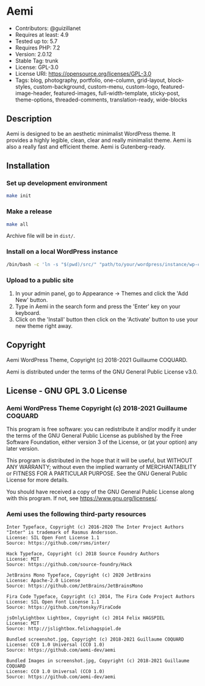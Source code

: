 # Aemi

* Contributors: @guizillanet
* Requires at least: 4.9
* Tested up to: 5.7
* Requires PHP: 7.2
* Version: 2.0.12
* Stable Tag: trunk
* License: GPL-3.0
* License URI: <https://opensource.org/licenses/GPL-3.0>
* Tags: blog, photography, portfolio, one-column, grid-layout, block-styles, custom-background, custom-menu, custom-logo, featured-image-header, featured-images, full-width-template, sticky-post, theme-options, threaded-comments, translation-ready, wide-blocks

## Description

Aemi is designed to be an aesthetic minimalist WordPress theme. It provides a highly legible, clean, clear and really minimalist theme. Aemi is also a really fast and efficient theme. Aemi is Gutenberg-ready.

## Installation

### Set up development environment

```bash
make init
```

### Make a release

```bash
make all
```

Archive file will be in `dist/`.

### Install on a local WordPress instance

```bash
/bin/bash -c 'ln -s "$(pwd)/src/" "path/to/your/wordpress/instance/wp-content/themes/aemi"'
```

### Upload to a public site

1. In your admin panel, go to Appearance -> Themes and click the 'Add New' button.
2. Type in Aemi in the search form and press the 'Enter' key on your keyboard.
3. Click on the 'Install' button then click on the 'Activate' button to use your new theme right away.

## Copyright

Aemi WordPress Theme, Copyright (c) 2018-2021 Guillaume COQUARD.

Aemi is distributed under the terms of the GNU General Public License v3.0.

## License - GNU GPL 3.0 License

### Aemi WordPress Theme Copyright (c) 2018-2021 Guillaume COQUARD

This program is free software: you can redistribute it and/or modify it under the terms of the GNU General Public License as published by the Free Software Foundation, either version 3 of the License, or (at your option) any later version.

This program is distributed in the hope that it will be useful, but WITHOUT ANY WARRANTY; without even the implied warranty of MERCHANTABILITY or FITNESS FOR A PARTICULAR PURPOSE. See the GNU General Public License for more details.

You should have received a copy of the GNU General Public License along with this program. If not, see <https://www.gnu.org/licenses/>.

### Aemi uses the following third-party resources

```plain
Inter Typeface, Copyright (c) 2016-2020 The Inter Project Authors
"Inter" is trademark of Rasmus Andersson.
License: SIL Open Font License 1.1
Source: https://github.com/rsms/inter/
```

```plain
Hack Typeface, Copyright (c) 2018 Source Foundry Authors
License: MIT
Source: https://github.com/source-foundry/Hack
```

```plain
JetBrains Mono Typeface, Copyright (c) 2020 JetBrains
License: Apache-2.0 License
Source: https://github.com/JetBrains/JetBrainsMono
```

```plain
Fira Code Typeface, Copyright (c) 2014, The Fira Code Project Authors
License: SIL Open Font License 1.1
Source: https://github.com/tonsky/FiraCode
```

```plain
jsOnlyLightbox Lightbox, Copyright (c) 2014 Felix HAGSPIEL
License: MIT
Source: http://jslightbox.felixhagspiel.de
```

```plain
Bundled screenshot.jpg, Copyright (c) 2018-2021 Guillaume COQUARD
License: CC0 1.0 Universal (CC0 1.0)
Source: https://github.com/aemi-dev/aemi
```

```plain
Bundled Images in screenshot.jpg, Copyright (c) 2018-2021 Guillaume COQUARD
License: CC0 1.0 Universal (CC0 1.0)
Source: https://github.com/aemi-dev/aemi
```

